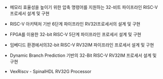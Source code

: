 - 메모리 효율성을 높이기 위한 압축 명령어를 지원하는 32-비트 파이프라인 RISC-V프로세서 설계 및 구현

- RISC-V 아키텍처 기반 6단계 파이프라인 RV32I프로세서의 설계 및 구현

- FPGA를 이용한 32-bit RISC-V 5단계 파이프라인 프로세서 설계 및 구현

- 임베디드 환경에서의32-bit RISC-V RV32IM 파이프라인 프로세서 설계 및 구현

- Dynamic Branch Prediction 기반의 32-Bit RISC-V RV32IM 프로세서 설계 및 구현

- VexRiscv - SpinalHDL RV32G Processor